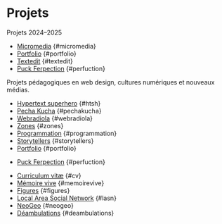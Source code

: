 
# Projets

Projets 2024–2025

<div class="gridlist" markdown=1>

* [Micromedia](micromedia) {#micromedia}
* [Portfolio](portfolio) {#portfolio}
* [Textedit](textedit) {#textedit}
* [Puck Ferpection](perfuction) {#perfuction}

  
</div>


Projets pédagogiques en web design, cultures numériques et nouveaux médias.

<div class="gridlist" markdown=1>

* [Hypertext superhero](htsh) {#htsh}
* [Pecha Kucha](pechakucha) {#pechakucha}
* [Webradiola](webradiola) {#webradiola}
* [Zones](zones) {#zones}
* [Program&shy;mation](programmation) {#programmation}
* [Storytellers](storytellers) {#storytellers}
* [Portfolio](portfolio) {#portfolio}
<!-- * [Textedit](textedit) {#textedit} -->
* [Puck Ferpection](perfuction) {#perfuction}
<!-- * [Micromedia](micromedia) {#micromedia} -->
* [Curriculum vitæ](cv) {#cv}
* [Mémoire vive](memoirevive) {#memoirevive}
* [Figures](figures) {#figures}
* [Local Area Social Network](lasn) {#lasn}
* [NeoGeo](neogeo) {#neogeo}
* [Déambu&shy;lations](deambulations) {#deambulations}
  
</div>